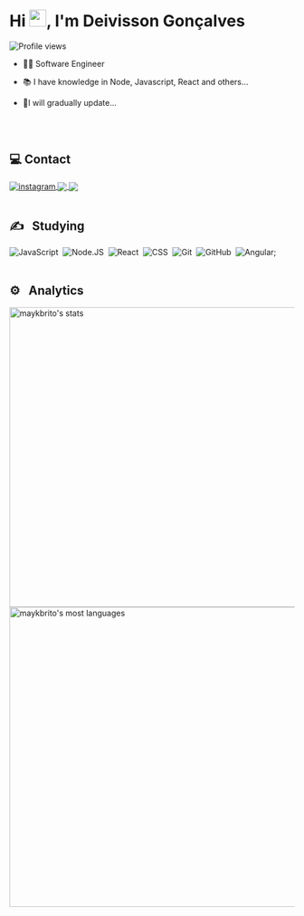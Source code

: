 <h1 align="left">Hi <img src="https://raw.githubusercontent.com/kaueMarques/kaueMarques/master/hi.gif" width="30px">, I'm Deivisson Gonçalves</h1>
<p align="left"> <img src="https://komarev.com/ghpvc/?username=deividev5&color=blue" alt="Profile views" /> </p>

- 👨‍💻 Software Engineer

- 📚 I have knowledge in Node, Javascript, React and others...

- 🔧I will gradually update...

<br><br>

## 💻 Contact


<a href="https://www.instagram.com/deivi_0_0/" target="_blank">
 <img align="center" src="https://img.shields.io/badge/Instagram-E4405F?style=for-the-badge&logo=instagram&logoColor=white" alt="instagram"/>
</a>

<a href="mailto:deivissondevcontato.com" target="_blank">
 <img align="center" src="https://img.shields.io/badge/Gmail-D14836?style=for-the-badge&logo=gmail&logoColor=white"/>
</a>

<a href="https://github.com/deividev5" target="_blank">
 <img align="center" src="https://img.shields.io/badge/GitHub-100000?style=for-the-badge&logo=github&logoColor=white"/>
</a>
<br><br>

## ✍ &nbsp; Studying

![JavaScript](https://img.shields.io/badge/JavaScript-F7DF1E?style=for-the-badge&logo=javascript&logoColor=black)&nbsp;
![Node.JS](https://img.shields.io/badge/Node.js-43853D?logo=node.js&logoColor=white&style=for-the-badge)&nbsp;
![React](https://img.shields.io/badge/React-20232A?logo=react&logoColor=61DAFB&style=for-the-badge)&nbsp;
![CSS](https://img.shields.io/badge/CSS3-1572B6?style=for-the-badge&logo=css3&logoColor=white)&nbsp;
![Git](https://img.shields.io/badge/Git-E34F26?style=for-the-badge&logo=git&logoColor=white)&nbsp;
![GitHub](https://img.shields.io/badge/GitHub-100000?style=for-the-badge&logo=github&logoColor=white)&nbsp;
![Angular](https://img.shields.io/badge/Angular-DD0031?style=for-the-badge&logo=angular&logoColor=white);
<br><br>

## ⚙️ &nbsp; Analytics

<p align="left">
<img width="530em" src="https://github-readme-stats.vercel.app/api?username=deividev5&show_icons=true&theme=vision-friendly-dark" alt="maykbrito's stats"/>
<img width="530em" src="https://github-readme-stats.vercel.app/api/top-langs/?username=deividev5&layout=compact&theme=vision-friendly-dark" alt="maykbrito's most languages"/>
</p>

<br><br>



<!--
**deividev5/deividev5** is a ✨ _special_ ✨ repository because its `README.md` (this file) appears on your GitHub profile.

Here are some ideas to get you started:

- 🔭 I’m currently working on ...
- 🌱 I’m currently learning ...
- 👯 I’m looking to collaborate on ...
- 🤔 I’m looking for help with ...
- 💬 Ask me about ...
- 📫 How to reach me: ...
- 😄 Pronouns: ...
- ⚡ Fun fact: ...
-->
